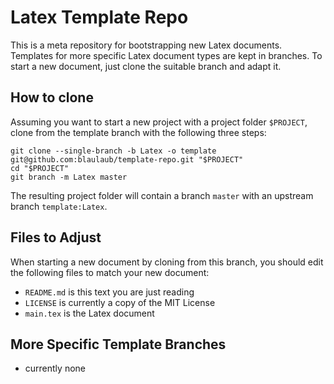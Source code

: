 # Latex Template Repo

This is a meta repository for bootstrapping new Latex documents.
Templates for more specific Latex document types are kept in branches.
To start a new document, just clone the suitable branch and adapt it.

## How to clone

Assuming you want to start a new project with a project folder `$PROJECT`,
clone from the template branch with the following three steps:

```
git clone --single-branch -b Latex -o template git@github.com:blaulaub/template-repo.git "$PROJECT"
cd "$PROJECT"
git branch -m Latex master
```

The resulting project folder will contain a branch `master` with an upstream
branch `template:Latex`.

## Files to Adjust

When starting a new document by cloning from this branch, you should edit the
following files to match your new document:

- `README.md` is this text you are just reading
- `LICENSE` is currently a copy of the MIT License
- `main.tex` is the Latex document

## More Specific Template Branches

- currently none
